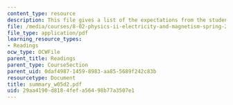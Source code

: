 ```yaml
---
content_type: resource
description: This file gives a list of the expectations from the students in the examination.
file: /media/courses/8-02-physics-ii-electricity-and-magnetism-spring-2007/29aa4190d8184fefa56498b77a3507e1_summary_w05d2.pdf
file_type: application/pdf
learning_resource_types:
- Readings
ocw_type: OCWFile
parent_title: Readings
parent_type: CourseSection
parent_uid: 0daf4987-1459-8983-aa85-5689f242c83b
resourcetype: Document
title: summary_w05d2.pdf
uid: 29aa4190-d818-4fef-a564-98b77a3507e1
---
```

